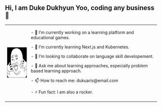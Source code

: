 ## Hi, I am Duke Dukhyun Yoo, coding any business 👋

<table>
  <td><img src="avatar_todaysmeme_clean.png" alt="avatar" height="100px"/></td>
  <td>
    <p>- 🔭 I’m currently working on a learning platform and educational games.</P>
    <p>- 🌱 I’m currently learning Next.js and Kubernetes.</P>
    <p>- 👯 I’m looking to collaborate on language skill developement.</P>
    <p>- 💬 Ask me about learning approaches, especially problem based learning approach.</P>
    <p>- 📫 How to reach me: dukuaris@email.com</P>
    <p>- ⚡ Fun fact: I am also a rocker.
  </td>
</table>
<!-- <div display="flex" align-items="center">
  <div>
    <img src="avatar_todaysmeme_clean.png" alt="avatar" height="100px"/>
  </div>
  <div>
    <p>- 🔭 I’m currently working on a learning platform and educational games.</P>
    <p>- 🌱 I’m currently learning Next.js and Kubernetes.</P>
    <p>- 👯 I’m looking to collaborate on language skill developement.</P>
    <p>- 💬 Ask me about learning approaches, especially problem based learning approach.</P>
    <p>- 📫 How to reach me: dukuaris@email.com</P>
    <p>- ⚡ Fun fact: I am also a rocker.
  </div>
</div> -->


